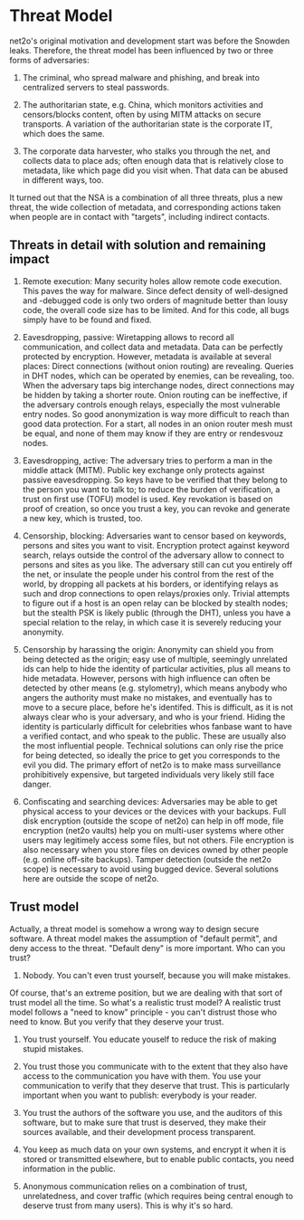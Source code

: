 Threat Model
============

net2o's original motivation and development start was before the
Snowden leaks.  Therefore, the threat model has been influenced by two
or three forms of adversaries:

1. The criminal, who spread malware and phishing, and break into
centralized servers to steal passwords.

2. The authoritarian state, e.g. China, which monitors activities and
censors/blocks content, often by using MITM attacks on secure
transports.  A variation of the authoritarian state is the corporate
IT, which does the same.

3. The corporate data harvester, who stalks you through the net, and
collects data to place ads; often enough data that is relatively
close to metadata, like which page did you visit when.  That data can
be abused in different ways, too.

It turned out that the NSA is a combination of all three threats, plus
a new threat, the wide collection of metadata, and corresponding
actions taken when people are in contact with "targets", including
indirect contacts.

Threats in detail with solution and remaining impact
----------------------------------------------------

1. Remote execution: Many security holes allow remote code execution.
This paves the way for malware.  Since defect density of well-designed
and -debugged code is only two orders of magnitude better than lousy
code, the overall code size has to be limited.  And for this code, all
bugs simply have to be found and fixed.

2. Eavesdropping, passive: Wiretapping allows to record all
communication, and collect data and metadata.  Data can be perfectly
protected by encryption.  However, metadata is available at several
places: Direct connections (without onion routing) are revealing.
Queries in DHT nodes, which can be operated by enemies, can be
revealing, too.  When the adversary taps big interchange nodes, direct
connections may be hidden by taking a shorter route.  Onion routing
can be ineffective, if the adversary controls enough relays,
especially the most vulnerable entry nodes.  So good anonymization is
way more difficult to reach than good data protection.  For a start,
all nodes in an onion router mesh must be equal, and none of them may
know if they are entry or rendesvouz nodes.

3. Eavesdropping, active: The adversary tries to perform a man in the
middle attack (MITM).  Public key exchange only protects against
passive eavesdropping.  So keys have to be verified that they belong
to the person you want to talk to; to reduce the burden of
verification, a trust on first use (TOFU) model is used.  Key
revokation is based on proof of creation, so once you trust a key, you
can revoke and generate a new key, which is trusted, too.

4. Censorship, blocking: Adversaries want to censor based on keywords,
persons and sites you want to visit.  Encryption protect against
keyword search, relays outside the control of the adversary allow to
connect to persons and sites as you like.  The adversary still can cut
you entirely off the net, or insulate the people under his control
from the rest of the world, by dropping all packets at his borders, or
identifying relays as such and drop connections to open relays/proxies
only.  Trivial attempts to figure out if a host is an open relay can be
blocked by stealth nodes; but the stealth PSK is likely public
(through the DHT), unless you have a special relation to the relay, in
which case it is severely reducing your anonymity.

5. Censorship by harassing the origin: Anonymity can shield you from
being detected as the origin; easy use of multiple, seemingly
unrelated ids can help to hide the identity of particular activities,
plus all means to hide metadata.  However, persons with high influence
can often be detected by other means (e.g. stylometry), which means
anybody who angers the authority must make no mistakes, and eventually
has to move to a secure place, before he's identifed.  This is
difficult, as it is not always clear who is your adversary, and who is
your friend.  Hiding the identity is particularly difficult for
celebrities whos fanbase want to have a verified contact, and who
speak to the public.  These are usually also the most influential
people.  Technical solutions can only rise the price for being
detected, so ideally the price to get you corresponds to the evil you
did.  The primary effort of net2o is to make mass surveillance
prohibitively expensive, but targeted individuals very likely still
face danger.

6. Confiscating and searching devices: Adversaries may be able to get
physical access to your devices or the devices with your backups.
Full disk encryption (outside the scope of net2o) can help in off
mode, file encryption (net2o vaults) help you on multi-user systems
where other users may legitimely access some files, but not others.
File encryption is also necessary when you store files on devices
owned by other people (e.g. online off-site backups).  Tamper
detection (outside the net2o scope) is necessary to avoid using bugged
device.  Several solutions here are outside the scope of net2o.

Trust model
-----------

Actually, a threat model is somehow a wrong way to design secure
software.  A threat model makes the assumption of "default permit",
and deny access to the threat.  "Default deny" is more important.  Who
can you trust?

1. Nobody.  You can't even trust yourself, because you will make
mistakes.

Of course, that's an extreme position, but we are dealing with that
sort of trust model all the time. So what's a realistic trust model?
A realistic trust model follows a "need to know" principle - you can't
distrust those who need to know.  But you verify that they deserve
your trust.

1. You trust yourself.  You educate youself to reduce the risk of
making stupid mistakes.

2. You trust those you communicate with to the extent that they also
have access to the communication you have with them.  You use your
communication to verify that they deserve that trust.  This is
particularly important when you want to publish: everybody is your
reader.

3. You trust the authors of the software you use, and the auditors of
this software, but to make sure that trust is deserved, they make
their sources available, and their development process transparent.

4. You keep as much data on your own systems, and encrypt it when it
is stored or transmitted elsewhere, but to enable public contacts, you
need information in the public.

5. Anonymous communication relies on a combination of trust,
unrelatedness, and cover traffic (which requires being central enough
to deserve trust from many users).  This is why it's so hard.